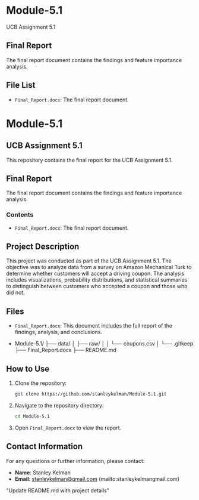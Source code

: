 # Module-5.1

UCB Assignment 5.1

## Final Report

The final report document contains the findings and feature importance analysis.

## File List

- `Final_Report.docx`: The final report document.

# Module-5.1

## UCB Assignment 5.1

This repository contains the final report for the UCB Assignment 5.1.

## Final Report

The final report document contains the findings and feature importance analysis.

### Contents

- `Final_Report.docx`: The final report document.

## Project Description

This project was conducted as part of the UCB Assignment 5.1. The objective was to analyze data from a survey on Amazon Mechanical Turk to determine whether customers will accept a driving coupon. The analysis includes visualizations, probability distributions, and statistical summaries to distinguish between customers who accepted a coupon and those who did not.

## Files

- `Final_Report.docx`: This document includes the full report of the findings, analysis, and conclusions.

- Module-5.1/
├── data/
│   ├── raw/
│   │   └── coupons.csv
│   └── .gitkeep
├── Final_Report.docx
├── README.md


## How to Use

1. Clone the repository:
    ```bash
    git clone https://github.com/stanleykelman/Module-5.1.git
    ```
2. Navigate to the repository directory:
    ```bash
    cd Module-5.1
    ```
3. Open `Final_Report.docx` to view the report.

## Contact Information

For any questions or further information, please contact:

- **Name**: Stanley Kelman
- **Email**: stanleykelman@gmail.com (mailto:stanleykelmangmail.com)


"Update README.md with project details"
